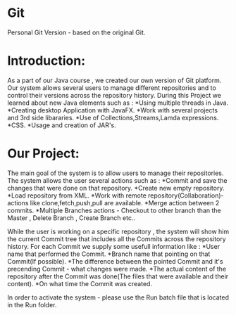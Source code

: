 # Git
Personal Git Version - based on the original Git.

# Introduction:
As a part of our Java course , we created our own version of Git platform.
Our system allows several users to manage different repositories and to control their versions across the repository history.
During this Project we learned about new Java elements such as :
*Using multiple threads in Java.
*Creating desktop Application with JavaFX.
*Work with several projects and 3rd side libararies.
*Use of Collections,Streams,Lamda expressions.
*CSS.
*Usage and creation of JAR's.

# Our Project:

The main goal of the system is to allow users to manage their repositories.
The system allows the user several actions such as :
*Commit and save the changes that were done on that repository.
*Create new empty repository.
*Load repository from XML.
*Work with remote repository(Collaboration)- actions like clone,fetch,push,pull are available.
*Merge action between 2 commits.
*Multiple Branches actions - Checkout to other branch than the Master , Delete Branch , Create Branch etc..

While the user is working on a specific repository , the system will show him the current Commit tree that includes all the Commits across the repository history.
For each Commit we supply some usefull information like :
*User name that performed the Commit.
*Branch name that pointing on that Commit(If possible).
*The difference between the pointed Commit and it's precending Commit - what changes were made.
*The actual content of the repository after the Commit was done(The files that were available and their content).
*On what time the Commit was created.

In order to activate the system - please use the Run batch file that is located in the Run folder.





